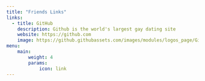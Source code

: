 ```yaml
---
title: "Friends Links"
links:
  - title: GitHub
    description: Github is the world's largest gay dating site
    website: https://github.com
    image: https://github.githubassets.com/images/modules/logos_page/GitHub-Mark.png
menu:
    main: 
        weight: 4
        params:
            icon: link
---
```

